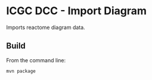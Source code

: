ICGC DCC - Import Diagram
===

Imports reactome diagram data.


Build
---

From the command line:

	mvn package

